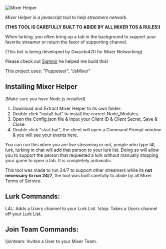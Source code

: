 ![Mixer Helper](https://i.imgur.com/UmByru4.png)

*Mixer Helper is a javascript tool to help streamers network.*

**(THIS TOOL IS CAREFULLY BUILT TO ABIDE BY ALL MIXER TOS & RULES!)**

When lurking, you often bring up a tab in the background to support 
your favorite streamer or return the favor of supporting channel. 

(This bot is being developed by Gwardo420 for Mixer Networking)

Please check out [Sighmir](https://github.com/Sighmir) he helped me build this!

This project uses: "Puppeteer", "JsMixer"

## Installing Mixer Helper
(Make sure you have Node.js installed)
1. Download and Extract Mixer Helper to its own folder.
2. Double click "install.bat" to install the correct Node_Modules.
3. Open the Config.json file & Input your Client ID & Client Secret, Save & Close.
4. Double click "start.bat", the client will open a Command Prompt window & you will see your events here.

You can run this when you are live streaming or not, people who type l4l, lurk, lurking in chat will add that person to your lurk list. Doing so will allow you to support the person that requested a lurk without manually stopping your game to open a tab. It is completely automatic.

This tool was made to run 24/7 to support other streamers while its **not necessary to run 24/7**, the tool was built carefully to abide by all Mixer Terms of Service. 

## Lurk Commands:
L4L: Adds a Users channel to your Lurk List.
!stop: Takes a Users channel off your Lurk List.

## Join Team Commands:
!jointeam: Invites a User to your Mixer Team.
